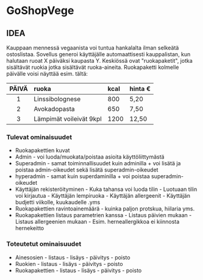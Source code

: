 # GoShopVege

## IDEA

Kauppaan mennessä vegaanista voi tuntua hankalalta ilman selkeätä ostoslistaa. Sovellus generoi käyttäjälle automaattisesti kauppalistan, kun halutaan ruoat X päiväksi kaupasta Y. Keskiössä ovat "ruokapaketit", jotka sisältävät ruokia jotka sisältävät ruoka-aineita. Ruokapaketti kolmelle päivälle voisi näyttää esim. tältä:

| PÄIVÄ | ruoka                   | kcal | hinta € |
| :---: | :---------------------- | :--- | :------ |
|   1   | Linssibolognese         | 800  | 5,20    |
|   2   | Avokadopasta            | 650  | 7,50    |
|   3   | Lämpimät voileivät 9kpl | 1200 | 12,50   |

### Tulevat ominaisuudet

- Ruokapakettien kuvat
- Admin - voi luoda/muokata/poistaa asioita käyttöliittymästä
- Superadmin - samat toiminnallisuudet kuin adminilla + voi lisätä ja poistaa admin-oikeudet sekä lisätä superadmin-oikeudet
- hyperadmin - samat kuin superdaminilla + voi poistaa superadmin-oikeudet
- Käyttäjän rekisteröityminen - Kuka tahansa voi luoda tilin - Luotuaan tilin voi kirjautua - Käyttäjän lempiruoka - Käyttäjän allergeenit - Käyttäjän budjetti viikolle, kuukaudelle .yms
- Ruokapakettien ravintoainemäärä - kuinka paljon protskua, hiilaria yms.
- Ruokapakettien listaus parametrien kanssa - Listaus päivien mukaan - Listaus allergeenien mukaan - Esim. herneallergikkoa ei kiinnosta hernekeitto

### Toteutetut ominaisuudet

- Ainesosien - listaus - lisäys - päivitys - poisto
- Ruokien - listaus - lisäys - päivitys - poisto
- Ruokapakettien - listaus - lisäys - päivitys - poisto
